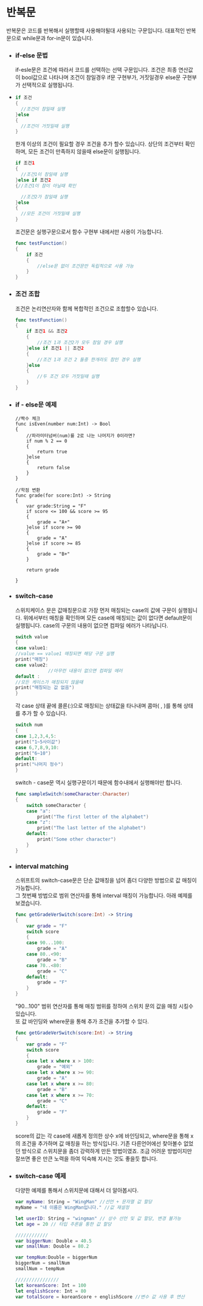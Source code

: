 # 반복문

반복문은 코드를 반복해서 실행할때 사용해야될대 사용되는 구문입니다. 대표적인 반복문으로 while문과 for-in문이 있습니다.

* ### if-else 문법

  if-esle문은 조건에 따라서 코드를 선택하는 선택 구문입니다. 조건은 최종 연산값이 bool값으로 나타나며 조건이 참일경우 if문 구현부가, 거짓일경우 else문 구현부가 선택적으로 실행됩니다.

* ```swift
  if 조건
  {
    //조건이 참일때 실행
  }else
  {
    //조건이 거짓일때 실행
  }
  ```

  한개 이상의 조건이 필요할 경우 조건을 추가 할수 있습니다.  상단의 조건부터 확인하며, 모든 조건이 만족하지 않을때 else문이 실행됩니다.

  ```swift
  if 조건1
  {
    //조건1이 참일때 실행
  }else if 조건2
  {//조건1이 참이 아닐때 확인

    //조건2가 참일때 실행
  }else 
  {
    //모든 조건이 거짓일때 실행
  }
  ```

  조건문은 실행구문으로서 함수 구현부 내에서만 사용이 가능합니다.

  ```swift
  func testFunction()
  {
      if 조건
      {
          //else문 없이 조건문만 독립적으로 사용 가능
      }
  }
  ```

* ### 조건 조합

  조건은 논리연산자와 함께 복합적인 조건으로 조합할수 있습니다.

  ```swift
  func testFunction()
  {
      if 조건1 && 조건2
      {
          //조건 1과 조건2가 모두 참일 경우 실행
      }else if 조건1 || 조건2
      {
          //조건 1과 조건 2 둘중 한개라도 참인 경우 실행
      }else
      {
          //두 조건 모두 거짓일때 실행
      }
  }
  ```

* ### if - else문 예제

  ```
  //짝수 체크
  func isEven(number num:Int) -> Bool
  {
      //파라미터넘버(num)를 2로 나눈 나머지가 0이라면?
      if num % 2 == 0
      {
          return true
      }else
      {
          return false
      }
  }

  //학점 변환
  func grade(for score:Int) -> String
  {    
      var grade:String = "F"
      if score <= 100 && score >= 95
      {
          grade = "A+"
      }else if score >= 90
      {
          grade = "A"
      }else if score >= 85
      {
          grade = "B+"
      }

      return grade

  }
  ```
* ### switch-case

  스위치케이스 문은 값매칭문으로 가장 먼저 매칭되는 case의 값에 구문이 실행됩니다. 위에서부터 매칭을 확인하며 모든 case에 매칭되는 값이 없다면 default문이 실행됩니다. case의 구문의 내용이 없으면 컴파일 에러가 나타납니다.

  ```swift
  switch value
  {
  case value1:
  //value == value1 매칭되면 해당 구문 실행
  print("매칭")
  case value2:
              //아무런 내용이 없으면 컴파일 에러
  default :
  //모든 케이스가 매칭되지 않을때
  print("매칭되는 값 없음")
  }
  ```

  각 case 상태 끝에 콜론\(:\)으로 매칭되는 상태값을 타나내며 콤마\( , \)를 통해 상태를 추가 할 수 있습니다.

  ```swift
  switch num
  {
  case 1,2,3,4,5:
  print("1~5사이값")
  case 6,7,8,9,10:
  print("6~10")
  default:
  print("나머지 정수")
  }
  ```

  switch - case문 역시 실행구문이기 때문에 함수내에서 실행해야만 합니다.

  ```swift
  func sampleSwitch(someCharacter:Character)
  {
      switch someCharacter {
      case "a":
          print("The first letter of the alphabet")
      case "z":
          print("The last letter of the alphabet")
      default:
          print("Some other character")
      }
  }
  ```

* ### interval matching

  스위프트의 switch-case문은 단순 값매칭을 넘어 좀더 다양한 방법으로 값 매칭이 가능합니다.   
  그 첫번째 방법으로 범위 연산자를 통해 interval 매칭이 가능합니다. 아래 예제를 보겠습니다. 

  ```swift
  func getGradeVerSwitch(score:Int) -> String
  {
      var grade = "F"
      switch score
      {
      case 90...100:
          grade = "A"
      case 80..<90:
          grade = "B"
      case 70..<80:
          grade = "C"
      default:
          grade = "F"
      }
  }
  ```

  "90...100" 범위 연산자를 통해 매칭 범위를 정하여 스위치 문의 값을 매칭 시킬수 있습니다.   
  또 값 바인딩와 where문을 통해 추가 조건을 추가할 수 있다. 

  ```swift
  func getGradeVerSwitch(score:Int) -> String
  {
      var grade = "F"
      switch score
      {
      case let x where x > 100:
          grade = "예외"
      case let x where x >= 90:
          grade = "A"
      case let x where x >= 80:
          grade = "B"
      case let x where x >= 70:
          grade = "C"
      default:
          grade = "F"
      }
  }
  ```

  score의 값는 각 case에 새롭게 정의한 상수 x에 바인딩되고, where문을 통해 x의 조건을 추가하며 값 매칭을 하는 방식입니다. 기존 다른언어에선 찾아볼수 없었던 방식으로 스위치문을 좀더 강력하게 만든 방법이였죠. 조금 어려운 방법이지만 잘쓰면 좋은 만큰 노력을 하여 익숙해 지시는 것도 좋을듯 합니다. 

* ### switch-case 예제

  다양한 예제를 통해서 스위치문에 대해서 더 알아봅시다.

  ```swift
  var myName: String = "WingMan" //선언 + 문자열 값 할당
  myName = "내 이름은 WingMan입니다." //값 재설정

  let userID: String = "wingman" // 상수 선언 및 값 할당, 변경 불가능 
  let age = 20 // 타입 추론을 통한 값 할당

  ////////////
  var biggerNum: Double = 40.5
  var smallNum: Double = 80.2

  var tempNum:Double = biggerNum
  biggerNum = smallNum
  smallNum = tempNum

  ////////////////
  let koreanScore: Int = 100
  let englishScore: Int = 80
  var totalScore = koreanScore + englishScore //변수 값 사용 후 연산
  ```

### 



